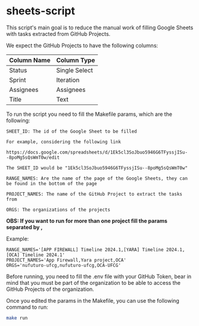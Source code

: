 # sheets-script

This script's main goal is to reduce the manual work of filling Google Sheets with tasks extracted from GitHub Projects.

We expect the GitHub Projects to have the following columns:

| Column Name | Column Type   |
|-------------|---------------|
| Status      | Single Select |
| Sprint      | Iteration     |
| Assignees   | Assignees     |
| Title       | Text          |

To run the script you need to fill the Makefile params, which are the following:

```
SHEET_ID: The id of the Google Sheet to be filled

For example, considering the following link

https://docs.google.com/spreadsheets/d/1Ek5cl3SoJbuo5946G6TFyssjISu--8poMg5sQsWmT0w/edit

The SHEET_ID would be "1Ek5cl3SoJbuo5946G6TFyssjISu--8poMg5sQsWmT0w"
```

```
RANGE_NAMES: Are the name of the page of the Google Sheets, they can be found in the bottom of the page
```

```
PROJECT_NAMES: The name of the GitHub Project to extract the tasks from
```

```
ORGS: The organizations of the projects
```

**OBS: If you want to run for more than one project fill the params separated by ,**

Example:
```
RANGE_NAMES='[APP FIREWALL] Timeline 2024.1,[YARA] Timeline 2024.1,[OCA] Timeline 2024.1'
PROJECT_NAMES='App Firewall,Yara project,OCA'
ORGS='nufuturo-ufcg,nufuturo-ufcg,OCA-UFCG'
```

Before running, you need to fill the .env file with your GitHub Token, bear in mind that you must be part of the organization to be able to access the GitHub Projects of the organization.

Once you edited the params in the Makefile, you can use the following command to run:

```sh
make run
```
